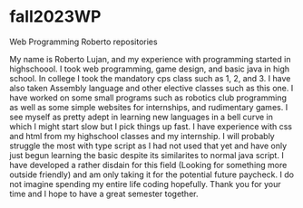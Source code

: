 # fall2023WP
Web Programming
Roberto repositories 
 
My name is Roberto Lujan, and my experience with programming started in highschoool. I took web programming, game design, and basic java in high school. In college I took the mandatory cps class such as 1, 2, and 3. I have also taken Assembly language and other elective classes such as this one. I have worked on some small programs such as robotics club programming as well as some simple websites for internships, and rudimentary games. 
I see myself as pretty adept in learning new languages in a bell curve in which I might start slow but I pick things up fast. I have experience with css and html from my highschool classes and my internship. I will probably struggle the most with type script as I had not used that yet and have only just begun learning the basic despite its similarites to normal java script.
I have developed a rather disdain for this field (Looking for something more outside friendly) and am only taking it for the potential future paycheck. I do not imagine spending my entire life coding hopefully. Thank you for your time and I hope to have a great semester together.

